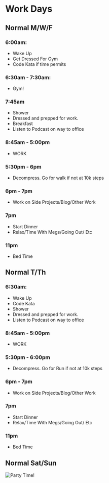 # Work Days

## Normal M/W/F
### 6:00am:

 * Wake Up
 * Get Dressed For Gym
 * Code Kata if time permits
 
### 6:30am - 7:30am:

  * Gym!

### 7:45am
  * Shower
  * Dressed and prepped for work.
  * Breakfast
  * Listen to Podcast on way to office

### 8:45am - 5:00pm
  * WORK

### 5:30pm - 6pm
  * Decompress. Go for walk if not at 10k steps

### 6pm - 7pm
  * Work on Side Projects/Blog/Other Work

### 7pm
  * Start Dinner
  * Relax/Time With Megs/Going Out/ Etc

### 11pm
  * Bed Time

## Normal T/Th
### 6:30am:

 * Wake Up
 * Code Kata
 * Shower
 * Dressed and prepped for work.
 * Listen to Podcast on way to office

### 8:45am - 5:00pm
  * WORK

### 5:30pm - 6:00pm
  * Decompress. Go for Run if not at 10k steps

### 6pm - 7pm
  * Work on Side Projects/Blog/Other Work

### 7pm
  * Start Dinner
  * Relax/Time With Megs/Going Out/ Etc

### 11pm
  * Bed Time
 

 ## Normal Sat/Sun

 ![Party Time!](http://i.giphy.com/bOYJ8x6YIuFkQ.gif)